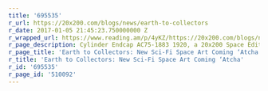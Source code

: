 ```yaml
---
title: '695535'
r_url: https://20x200.com/blogs/news/earth-to-collectors
r_date: 2017-01-05 21:45:23.750000000 Z
r_wrapped_url: https://www.reading.am/p/4yKZ/https://20x200.com/blogs/news/earth-to-collectors
r_page_description: Cylinder Endcap AC75-1883 1920, a 20x200 Space Edition
r_page_title: 'Earth to Collectors: New Sci-Fi Space Art Coming ‘Atcha'
r_title: 'Earth to Collectors: New Sci-Fi Space Art Coming ‘Atcha'
r_id: '695535'
r_page_id: '510092'
---
```


